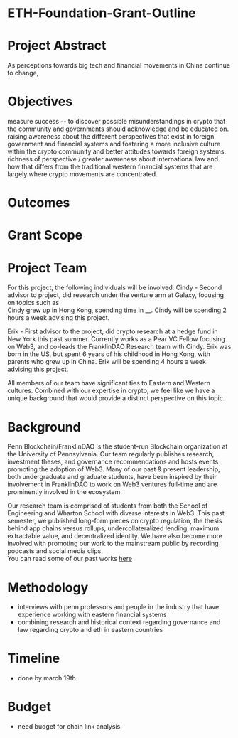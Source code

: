 # ETH-Foundation-Grant-Outline



# Project Abstract
As perceptions towards big tech and financial movements in China continue to change, 

# Objectives
measure success -- to discover possible misunderstandings in crypto that the community and governments should acknowledge and be educated on. raising awareness about the different perspectives that exist in foreign government and financial systems and fostering a more inclusive culture within the crypto community and better attitudes towards foreign systems. richness of perspective / greater awareness about international law and how that differs from the traditional western financial systems that are largely where crypto movements are concentrated. 


# Outcomes

# Grant Scope

# Project Team

For this project, the following individuals will be involved:
Cindy - Second advisor to project, did research under the venture arm at Galaxy, focusing on topics such as     
Cindy grew up in Hong Kong, spending time in __. Cindy will be spending 2 hours a week advising this project.     

Erik - First advisor to the project, did crypto research at a hedge fund in New York this past summer. Currently works as a Pear VC Fellow focusing on Web3, and co-leads the FranklinDAO Research team with Cindy. Erik was born in the US, but spent 6 years of his childhood in Hong Kong, with parents who grew up in China. Erik will be spending 4 hours a week advising this project.     

All members of our team have significant ties to Eastern and Western cultures. Combined with our expertise in crypto, we feel like we have a unique background that would provide a distinct perspective on this topic. 

# Background
Penn Blockchain/FranklinDAO is the student-run Blockchain organization at the University of Pennsylvania. Our team regularly publishes research, investment theses, and governance recommendations and hosts events promoting the adoption of Web3. Many of our past & present leadership, both undergraduate and graduate students, have been inspired by their involvement in FranklinDAO to work on Web3 ventures full-time and are prominently involved in the ecosystem.   
    
Our research team is comprised of students from both the School of Engineering and Wharton School with diverse interests in Web3. This past semester, we published long-form pieces on crypto regulation, the thesis behind app chains versus rollups, undercollateralized lending, maximum extractable value, and decentralized identity. We have also become more involved with promoting our work to the mainstream public by recording podcasts and social media clips.  
You can read some of our past works [here](franklindao.substack.com)

# Methodology
- interviews with penn professors and people in the industry that have experience working with eastern financial systems
- combining research and historical context regarding governance and law regarding crypto and eth in eastern countries

# Timeline
- done by march 19th

# Budget
- need budget for chain link analysis
